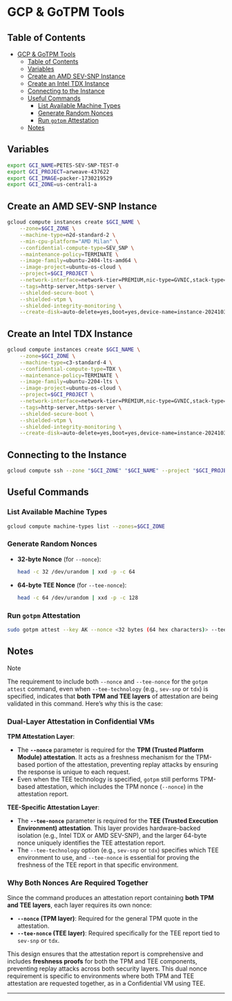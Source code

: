 # GCP & GoTPM Tools

## Table of Contents

- [GCP \& GoTPM Tools](#gcp--gotpm-tools)
  - [Table of Contents](#table-of-contents)
  - [Variables](#variables)
  - [Create an AMD SEV-SNP Instance](#create-an-amd-sev-snp-instance)
  - [Create an Intel TDX Instance](#create-an-intel-tdx-instance)
  - [Connecting to the Instance](#connecting-to-the-instance)
  - [Useful Commands](#useful-commands)
    - [List Available Machine Types](#list-available-machine-types)
    - [Generate Random Nonces](#generate-random-nonces)
    - [Run `gotpm` Attestation](#run-gotpm-attestation)
  - [Notes](#notes)

## Variables

```sh
export GCI_NAME=PETES-SEV-SNP-TEST-0
export GCI_PROJECT=arweave-437622
export GCI_IMAGE=packer-1730219529 
export GCI_ZONE=us-central1-a
```

## Create an AMD SEV-SNP Instance

```sh
gcloud compute instances create $GCI_NAME \
    --zone=$GCI_ZONE \
    --machine-type=n2d-standard-2 \
    --min-cpu-platform="AMD Milan" \
    --confidential-compute-type=SEV_SNP \
    --maintenance-policy=TERMINATE \
    --image-family=ubuntu-2404-lts-amd64 \
    --image-project=ubuntu-os-cloud \
    --project=$GCI_PROJECT \
    --network-interface=network-tier=PREMIUM,nic-type=GVNIC,stack-type=IPV4_ONLY,subnet=default \
    --tags=http-server,https-server \
    --shielded-secure-boot \
    --shielded-vtpm \
    --shielded-integrity-monitoring \
    --create-disk=auto-delete=yes,boot=yes,device-name=instance-20241030-131350,image=projects/$GCI_PROJECT/global/images/$GCI_IMAGE,mode=rw,size=20,type=pd-balanced
```

## Create an Intel TDX Instance

```sh
gcloud compute instances create $GCI_NAME \
    --zone=$GCI_ZONE \
    --machine-type=c3-standard-4 \
    --confidential-compute-type=TDX \
    --maintenance-policy=TERMINATE \
    --image-family=ubuntu-2204-lts \
    --image-project=ubuntu-os-cloud \
    --project=$GCI_PROJECT \
    --network-interface=network-tier=PREMIUM,nic-type=GVNIC,stack-type=IPV4_ONLY,subnet=default \
    --tags=http-server,https-server \
    --shielded-secure-boot \
    --shielded-vtpm \
    --shielded-integrity-monitoring \
    --create-disk=auto-delete=yes,boot=yes,device-name=instance-20241030-131350,image=projects/$GCI_PROJECT/global/images/$GCI_IMAGE,mode=rw,size=20,type=pd-balanced
```

## Connecting to the Instance

```sh
gcloud compute ssh --zone "$GCI_ZONE" "$GCI_NAME" --project "$GCI_PROJECT"
```

## Useful Commands

### List Available Machine Types

```sh
gcloud compute machine-types list --zones=$GCI_ZONE
```

### Generate Random Nonces

- **32-byte Nonce** (for `--nonce`):

  ```sh
  head -c 32 /dev/urandom | xxd -p -c 64
  ```

- **64-byte TEE Nonce** (for `--tee-nonce`):

  ```sh
  head -c 64 /dev/urandom | xxd -p -c 128
  ```

### Run `gotpm` Attestation

```sh
sudo gotpm attest --key AK --nonce <32 bytes (64 hex characters)> --tee-nonce <64 bytes (128 hex characters)> --tee-technology <sev-snp/tdx>
```

## Notes

> [!NOTE]
> The requirement to include both `--nonce` and `--tee-nonce` for the `gotpm attest` command, even when `--tee-technology` (e.g., `sev-snp` or `tdx`) is specified, indicates that **both TPM and TEE layers** of attestation are being validated in this command. Here’s why this is the case:
>
> ### Dual-Layer Attestation in Confidential VMs
>
> **TPM Attestation Layer**:
>
> - The **`--nonce`** parameter is required for the **TPM (Trusted Platform Module) attestation**. It acts as a freshness mechanism for the TPM-based portion of the attestation, preventing replay attacks by ensuring the response is unique to each request.
> - Even when the TEE technology is specified, `gotpm` still performs TPM-based attestation, which includes the TPM nonce (`--nonce`) in the attestation report.
>
> **TEE-Specific Attestation Layer**:
>
> - The **`--tee-nonce`** parameter is required for the **TEE (Trusted Execution Environment) attestation**. This layer provides hardware-backed isolation (e.g., Intel TDX or AMD SEV-SNP), and the larger 64-byte nonce uniquely identifies the TEE attestation report.
> - The `--tee-technology` option (e.g., `sev-snp` or `tdx`) specifies which TEE environment to use, and `--tee-nonce` is essential for proving the freshness of the TEE report in that specific environment.
>
> ### Why Both Nonces Are Required Together
>
> Since the command produces an attestation report containing **both TPM and TEE layers**, each layer requires its own nonce:
>
> - **`--nonce` (TPM layer)**: Required for the general TPM quote in the attestation.
> - **`--tee-nonce` (TEE layer)**: Required specifically for the TEE report tied to `sev-snp` or `tdx`.
>
> This design ensures that the attestation report is comprehensive and includes **freshness proofs** for both the TPM and TEE components, preventing replay attacks across both security layers. This dual nonce requirement is specific to environments where both TPM and TEE attestation are requested together, as in a Confidential VM using TEE.

---
